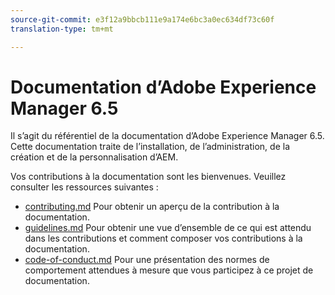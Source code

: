 ```yaml
---
source-git-commit: e3f12a9bbcb111e9a174e6bc3a0ec634df73c60f
translation-type: tm+mt

---
```

# Documentation d’Adobe Experience Manager 6.5

Il s’agit du référentiel de la documentation d’Adobe Experience Manager 6.5. Cette documentation traite de l’installation, de l’administration, de la création et de la personnalisation d’AEM.

Vos contributions à la documentation sont les bienvenues. Veuillez consulter les ressources suivantes :

* [contributing.md](contributing.md) Pour obtenir un aperçu de la contribution à la documentation.
* [guidelines.md](guidelines.md) Pour obtenir une vue d’ensemble de ce qui est attendu dans les contributions et comment composer vos contributions à la documentation.
* [code-of-conduct.md](code-of-conduct.md) Pour une présentation des normes de comportement attendues à mesure que vous participez à ce projet de documentation.
